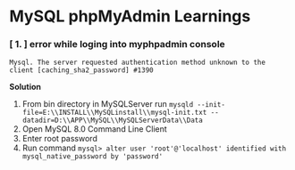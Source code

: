 # MySQL phpMyAdmin Learnings


### [ 1. ] error while loging into myphpadmin console
```
Mysql. The server requested authentication method unknown to the client [caching_sha2_password] #1390
```
<b>Solution</b>
1. From bin directory in MySQLServer run 
```mysqld --init-file=E:\\INSTALL\\MySQLinstall\\mysql-init.txt --datadir=D:\\APP\\MySQL\\MySQLServerData\\Data```
2. Open MySQL 8.0 Command Line Client
3. Enter root password
4. Run command ```mysql> alter user 'root'@'localhost' identified with mysql_native_password by 'password' ```
